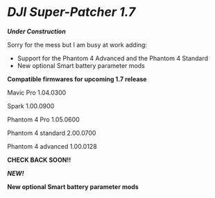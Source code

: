 # ***DJI Super-Patcher 1.7***

***Under Construction***

Sorry for the mess but I am busy at work adding:

- Support for the Phantom 4 Advanced and the Phantom 4 Standard
- New optional Smart battery parameter mods 


**Compatible firmwares for upcoming 1.7 release**

Mavic Pro 1.04.0300

Spark 1.00.0900 

Phantom 4 Pro 1.05.0600 

Phantom 4 standard 2.00.0700 

Phantom 4 advanced 1.00.0128

**CHECK BACK SOON!!**


***NEW!***

**New optional Smart battery parameter mods**

